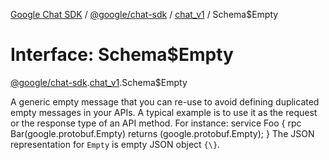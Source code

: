 [Google Chat SDK](../README.md) / [@google/chat-sdk](../modules/google_chat_sdk.md) / [chat\_v1](../modules/google_chat_sdk.chat_v1.md) / Schema$Empty

# Interface: Schema$Empty

[@google/chat-sdk](../modules/google_chat_sdk.md).[chat_v1](../modules/google_chat_sdk.chat_v1.md).Schema$Empty

A generic empty message that you can re-use to avoid defining duplicated empty messages in your APIs. A typical example is to use it as the request or the response type of an API method. For instance: service Foo { rpc Bar(google.protobuf.Empty) returns (google.protobuf.Empty); \} The JSON representation for `Empty` is empty JSON object `{\}`.
